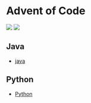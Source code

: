# Advent of Code

[![](https://img.shields.io/badge/Code-Java-blue?style=plastic&logo=java)](https://www.java.com/ "java")
[![](https://img.shields.io/badge/Code-Python-blue?style=plastic&logo=python&logoColor=yellow)](https://www.python.org/ "Python")

## Java
* [java](Java/README.md)

## Python
* [Python](Python)